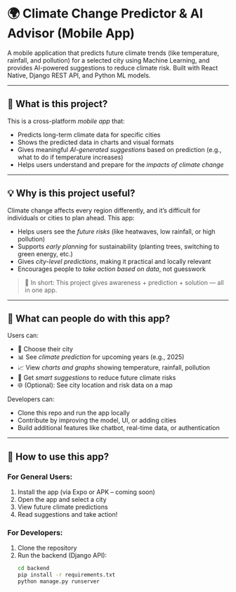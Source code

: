 # 🌍 Climate Change Predictor & AI Advisor (Mobile App)

A mobile application that predicts future climate trends (like temperature, rainfall, and pollution) for a selected city using Machine Learning, and provides AI-powered suggestions to reduce climate risk. Built with React Native, Django REST API, and Python ML models.

---

## 📌 What is this project?

This is a cross-platform *mobile app* that:
- Predicts long-term climate data for specific cities
- Shows the predicted data in charts and visual formats
- Gives meaningful *AI-generated suggestions* based on prediction (e.g., what to do if temperature increases)
- Helps users understand and prepare for the *impacts of climate change*

---

## 💡 Why is this project useful?

Climate change affects every region differently, and it’s difficult for individuals or cities to plan ahead. This app:
- Helps users see the *future risks* (like heatwaves, low rainfall, or high pollution)
- Supports *early planning* for sustainability (planting trees, switching to green energy, etc.)
- Gives *city-level predictions*, making it practical and locally relevant
- Encourages people to *take action based on data*, not guesswork

> 🎯 In short: This project gives awareness + prediction + solution — all in one app.

---

## 🧩 What can people do with this app?

Users can:
- 📱 Choose their city
- 📊 See *climate prediction* for upcoming years (e.g., 2025)
- 📈 View *charts and graphs* showing temperature, rainfall, pollution
- 🤖 Get *smart suggestions* to reduce future climate risks
- 🌐 (Optional): See city location and risk data on a map

Developers can:
- Clone this repo and run the app locally
- Contribute by improving the model, UI, or adding cities
- Build additional features like chatbot, real-time data, or authentication

---

## 🚀 How to use this app?

### For General Users:
1. Install the app (via Expo or APK – coming soon)
2. Open the app and select a city
3. View future climate predictions
4. Read suggestions and take action!

### For Developers:
1. Clone the repository
2. Run the backend (Django API):
   ```bash
   cd backend
   pip install -r requirements.txt
   python manage.py runserver
